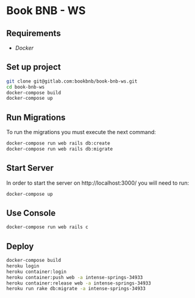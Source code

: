 # Book BNB - WS

## Requirements

- _Docker_

## Set up project

```sh
git clone git@gitlab.com:bookbnb/book-bnb-ws.git
cd book-bnb-ws
docker-compose build
docker-compose up
```

## Run Migrations

To run the migrations you must execute the next command:

```sh
docker-compose run web rails db:create
docker-compose run web rails db:migrate
```

## Start Server

In order to start the server on http://localhost:3000/ you will need to run:

```sh
docker-compose up
```

## Use Console

```sh
docker-compose run web rails c
```

## Deploy

```sh
docker-compose build
heroku login
heroku container:login
heroku container:push web -a intense-springs-34933
heroku container:release web -a intense-springs-34933
heroku run rake db:migrate -a intense-springs-34933
```

[4]:https://gitlab.com/bookbnb/book-bnb-ws
